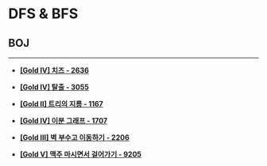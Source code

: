 # DFS & BFS

## BOJ

<hr>

- __[[Gold IV] 치즈 - 2636](./2636. 치즈/)__

- __[[Gold IV] 탈출 - 3055](./3055. 탈출/)__

- __[[Gold II] 트리의 지름 - 1167](./1167. 트리의 지름/)__

- __[[Gold IV] 이분 그래프 - 1707](./1707. 이분 그래프/)__

- __[[Gold III] 벽 부수고 이동하기 - 2206](./2206. 벽 부수고 이동하기/)__

- __[[Gold V] 맥주 마시면서 걸어가기 - 9205](./9205. 맥주 마시면서 걸어가기/)__
